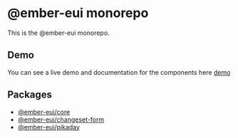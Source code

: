 # @ember-eui monorepo

This is the @ember-eui monorepo.

## Demo

You can see a live demo and documentation for the components here [demo](https://ember-eui.netlify.app)

## Packages
- [@ember-eui/core](./packages/core/README.md)
- [@ember-eui/changeset-form](./packages/changeset-form/README.md)
- [@ember-eui/pikaday](./packages/pikaday/README.md)
